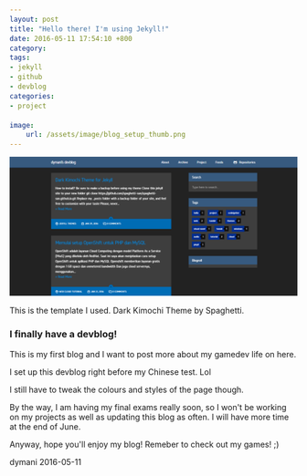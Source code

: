 ```yaml
---
layout: post
title: "Hello there! I'm using Jekyll!"
date: 2016-05-11 17:54:10 +800
category: 
tags: 
- jekyll
- github
- devblog
categories:
- project

image: 
    url: /assets/image/blog_setup_thumb.png
---
```





![](/assets/image/blog_setup.png)

This is the template I used. Dark Kimochi Theme by Spaghetti.

<h3>I finally have a devblog!</h3>

This is my first blog and I want to post more about my gamedev life on here.

I set up this devblog right before my Chinese test. Lol

I still have to tweak the colours and styles of the page though.


By the way, I am having my final exams really soon, so I won't be working on my projects as well as updating this blog as often. I will have more time at the end of June.

Anyway, hope you'll enjoy my blog! Remeber to check out my games! ;)

dymani
2016-05-11